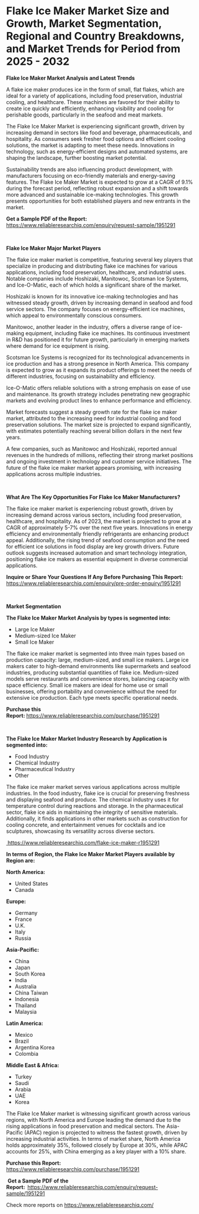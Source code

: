 <p><h1>Flake Ice Maker Market Size and Growth, Market Segmentation, Regional and Country Breakdowns, and Market Trends for Period from 2025 -  2032</h1></p><p><strong>Flake Ice Maker Market Analysis and Latest Trends</strong></p>
<p><p>A flake ice maker produces ice in the form of small, flat flakes, which are ideal for a variety of applications, including food preservation, industrial cooling, and healthcare. These machines are favored for their ability to create ice quickly and efficiently, enhancing visibility and cooling for perishable goods, particularly in the seafood and meat markets.</p><p>The Flake Ice Maker Market is experiencing significant growth, driven by increasing demand in sectors like food and beverage, pharmaceuticals, and hospitality. As consumers seek fresher food options and efficient cooling solutions, the market is adapting to meet these needs. Innovations in technology, such as energy-efficient designs and automated systems, are shaping the landscape, further boosting market potential. </p><p>Sustainability trends are also influencing product development, with manufacturers focusing on eco-friendly materials and energy-saving features. The Flake Ice Maker Market is expected to grow at a CAGR of 9.1% during the forecast period, reflecting robust expansion and a shift towards more advanced and sustainable ice-making technologies. This growth presents opportunities for both established players and new entrants in the market.</p></p>
<p><strong>Get a Sample PDF of the Report:&nbsp;</strong> <a href="https://www.reliableresearchiq.com/enquiry/request-sample/1951291?utm_campaign=2731&utm_medium=2&utm_source=Github&utm_content=ia&utm_term=23022025&utm_id=flake-ice-maker">https://www.reliableresearchiq.com/enquiry/request-sample/1951291</a></p>
<p>&nbsp;</p>
<p><strong>Flake Ice Maker Major Market Players</strong></p>
<p><p>The flake ice maker market is competitive, featuring several key players that specialize in producing and distributing flake ice machines for various applications, including food preservation, healthcare, and industrial uses. Notable companies include Hoshizaki, Manitowoc, Scotsman Ice Systems, and Ice-O-Matic, each of which holds a significant share of the market.</p><p>Hoshizaki is known for its innovative ice-making technologies and has witnessed steady growth, driven by increasing demand in seafood and food service sectors. The company focuses on energy-efficient ice machines, which appeal to environmentally conscious consumers.</p><p>Manitowoc, another leader in the industry, offers a diverse range of ice-making equipment, including flake ice machines. Its continuous investment in R&D has positioned it for future growth, particularly in emerging markets where demand for ice equipment is rising.</p><p>Scotsman Ice Systems is recognized for its technological advancements in ice production and has a strong presence in North America. This company is expected to grow as it expands its product offerings to meet the needs of different industries, focusing on sustainability and efficiency.</p><p>Ice-O-Matic offers reliable solutions with a strong emphasis on ease of use and maintenance. Its growth strategy includes penetrating new geographic markets and evolving product lines to enhance performance and efficiency.</p><p>Market forecasts suggest a steady growth rate for the flake ice maker market, attributed to the increasing need for industrial cooling and food preservation solutions. The market size is projected to expand significantly, with estimates potentially reaching several billion dollars in the next few years.</p><p>A few companies, such as Manitowoc and Hoshizaki, reported annual revenues in the hundreds of millions, reflecting their strong market positions and ongoing investment in technology and customer service initiatives. The future of the flake ice maker market appears promising, with increasing applications across multiple industries.</p></p>
<p>&nbsp;</p>
<p><strong>What Are The Key Opportunities For Flake Ice Maker Manufacturers?</strong></p>
<p><p>The flake ice maker market is experiencing robust growth, driven by increasing demand across various sectors, including food preservation, healthcare, and hospitality. As of 2023, the market is projected to grow at a CAGR of approximately 5-7% over the next five years. Innovations in energy efficiency and environmentally friendly refrigerants are enhancing product appeal. Additionally, the rising trend of seafood consumption and the need for efficient ice solutions in food display are key growth drivers. Future outlook suggests increased automation and smart technology integration, positioning flake ice makers as essential equipment in diverse commercial applications.</p></p>
<p><strong>Inquire or Share Your Questions If Any Before Purchasing This Report:</strong> <a href="https://www.reliableresearchiq.com/enquiry/pre-order-enquiry/1951291?utm_campaign=2731&utm_medium=2&utm_source=Github&utm_content=ia&utm_term=23022025&utm_id=flake-ice-maker">https://www.reliableresearchiq.com/enquiry/pre-order-enquiry/1951291</a></p>
<p>&nbsp;</p>
<p><strong>Market Segmentation</strong></p>
<p><strong>The Flake Ice Maker Market Analysis by types is segmented into:</strong></p>
<p><ul><li>Large Ice Maker</li><li>Medium-sized Ice Maker</li><li>Small Ice Maker</li></ul></p>
<p><p>The flake ice maker market is segmented into three main types based on production capacity: large, medium-sized, and small ice makers. Large ice makers cater to high-demand environments like supermarkets and seafood industries, producing substantial quantities of flake ice. Medium-sized models serve restaurants and convenience stores, balancing capacity with space efficiency. Small ice makers are ideal for home use or small businesses, offering portability and convenience without the need for extensive ice production. Each type meets specific operational needs.</p></p>
<p><strong>Purchase this Report:&nbsp;</strong><a href="https://www.reliableresearchiq.com/purchase/1951291?utm_campaign=2731&utm_medium=2&utm_source=Github&utm_content=ia&utm_term=23022025&utm_id=flake-ice-maker">https://www.reliableresearchiq.com/purchase/1951291</a></p>
<p>&nbsp;</p>
<p><strong>The Flake Ice Maker Market Industry Research by Application is segmented into:</strong></p>
<p><ul><li>Food Industry</li><li>Chemical Industry</li><li>Pharmaceutical Industry</li><li>Other</li></ul></p>
<p><p>The flake ice maker market serves various applications across multiple industries. In the food industry, flake ice is crucial for preserving freshness and displaying seafood and produce. The chemical industry uses it for temperature control during reactions and storage. In the pharmaceutical sector, flake ice aids in maintaining the integrity of sensitive materials. Additionally, it finds applications in other markets such as construction for cooling concrete, and entertainment venues for cocktails and ice sculptures, showcasing its versatility across diverse sectors.</p></p>
<p><a href="https://www.reliableresearchiq.com/flake-ice-maker-r1951291?utm_campaign=2731&utm_medium=2&utm_source=Github&utm_content=ia&utm_term=23022025&utm_id=flake-ice-maker">&nbsp;https://www.reliableresearchiq.com/flake-ice-maker-r1951291</a></p>
<p><strong>In terms of Region, the Flake Ice Maker Market Players available by Region are:</strong></p>
<p>
    <p> <strong> North America: </strong>
        <ul>
            <li>United States</li>
            <li>Canada</li>
        </ul>
        </p> 
    <p> <strong> Europe: </strong>
        <ul>
            <li>Germany</li>
            <li>France</li>
            <li>U.K.</li>
            <li>Italy</li>
            <li>Russia</li>
        </ul>
        </p> 
    <p> <strong> Asia-Pacific: </strong>
        <ul>
            <li>China</li>
            <li>Japan</li>
            <li>South Korea</li>
            <li>India</li>
            <li>Australia</li>
            <li>China Taiwan</li>
            <li>Indonesia</li>
            <li>Thailand</li>
            <li>Malaysia</li>
        </ul>
        </p> 
    <p> <strong> Latin America: </strong>
        <ul>
            <li>Mexico</li>
            <li>Brazil</li>
            <li>Argentina Korea</li>
            <li>Colombia</li>
        </ul>
        </p> 
    <p> <strong> Middle East & Africa: </strong>
        <ul>
            <li>Turkey</li>
            <li>Saudi</li>
            <li>Arabia</li>
            <li>UAE</li>
            <li>Korea</li>
        </ul>
    </p>
    </p>
<p><p>The Flake Ice Maker market is witnessing significant growth across various regions, with North America and Europe leading the demand due to the rising applications in food preservation and medical sectors. The Asia-Pacific (APAC) region is projected to witness the fastest growth, driven by increasing industrial activities. In terms of market share, North America holds approximately 35%, followed closely by Europe at 30%, while APAC accounts for 25%, with China emerging as a key player with a 10% share.</p></p>
<p><strong>Purchase this Report: </strong><a href="https://www.reliableresearchiq.com/purchase/1951291?utm_campaign=2731&utm_medium=2&utm_source=Github&utm_content=ia&utm_term=23022025&utm_id=flake-ice-maker">https://www.reliableresearchiq.com/purchase/1951291</a></p>
<p>&nbsp;<strong>Get a Sample PDF of the Report:&nbsp;&nbsp;</strong><a href="https://www.reliableresearchiq.com/enquiry/request-sample/1951291?utm_campaign=2731&utm_medium=2&utm_source=Github&utm_content=ia&utm_term=23022025&utm_id=flake-ice-maker">https://www.reliableresearchiq.com/enquiry/request-sample/1951291</a></p>
<p><strong></strong></p>
<p>Check more reports on <a href="https://www.reliableresearchiq.com/?utm_campaign=2731&utm_medium=2&utm_source=Github&utm_content=ia&utm_term=23022025&utm_id=flake-ice-maker">https://www.reliableresearchiq.com/</a></p>